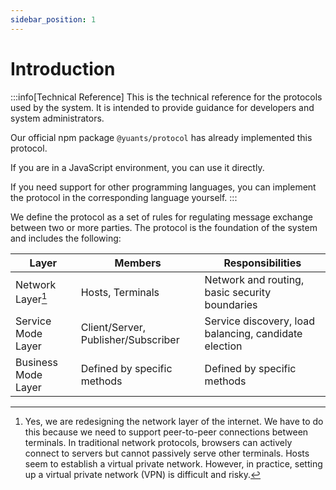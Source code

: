 ```yaml
---
sidebar_position: 1
---
```


# Introduction

:::info[Technical Reference]
This is the technical reference for the protocols used by the system. It is intended to provide guidance for developers and system administrators.

Our official npm package `@yuants/protocol` has already implemented this protocol.

If you are in a JavaScript environment, you can use it directly.

If you need support for other programming languages, you can implement the protocol in the corresponding language yourself.
:::

We define the protocol as a set of rules for regulating message exchange between two or more parties. The protocol is the foundation of the system and includes the following:

| Layer               | Members                             | Responsibilities                                      |
| ------------------- | ----------------------------------- | ----------------------------------------------------- |
| Network Layer[^1]   | Hosts, Terminals                    | Network and routing, basic security boundaries        |
| Service Mode Layer  | Client/Server, Publisher/Subscriber | Service discovery, load balancing, candidate election |
| Business Mode Layer | Defined by specific methods         | Defined by specific methods                           |

[^1]: Yes, we are redesigning the network layer of the internet. We have to do this because we need to support peer-to-peer connections between terminals. In traditional network protocols, browsers can actively connect to servers but cannot passively serve other terminals. Hosts seem to establish a virtual private network. However, in practice, setting up a virtual private network (VPN) is difficult and risky.

